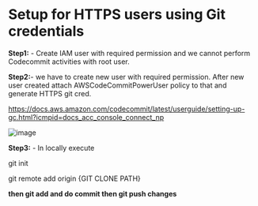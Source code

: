 # Setup for HTTPS users using Git credentials

**Step1:** - Create IAM user with required permission and we cannot perform Codecommit activities with root user.

**Step2:**- we have to create new user with required permission. After new user created attach AWSCodeCommitPowerUser policy to that and generate HTTPS git cred.

https://docs.aws.amazon.com/codecommit/latest/userguide/setting-up-gc.html?icmpid=docs_acc_console_connect_np

![image](https://user-images.githubusercontent.com/94220395/141646370-73ed0445-39d3-409d-985b-f41da891de8b.png)

**Step3:** - 
In locally execute

git init 

git remote add origin {GIT CLONE PATH}

**then git add and do commit then git push changes**
